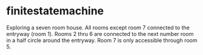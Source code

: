 # finitestatemachine
Exploring a seven room house. All rooms except room 7 connected to the entryway (room 1). Rooms 2 thru 6 are connected to the next number room in a half circle around the entryway. Room 7 is only accessible through room 5.
